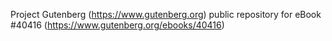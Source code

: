 Project Gutenberg (https://www.gutenberg.org) public repository for eBook #40416 (https://www.gutenberg.org/ebooks/40416)
